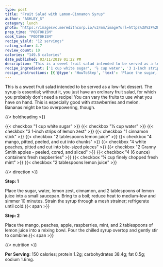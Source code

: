 ```yaml
---
type: post
title: "Fruit Salad with Lemon-Cinnamon Syrup"
author: "ASHLEY_S"
category: lunch
photo: "https://imagesvc.meredithcorp.io/v3/mm/image?url=https%3A%2F%2Fimages.media-allrecipes.com%2Fuserphotos%2F7522474.jpg"
prep_time: "P0DT0H15M"
cook_time: "P0DT0H15M"
recipe_yield: "12 servings"
rating_value: 4.7
review_count: 10
calories: "149.8 calories"
date_published: 03/11/2019 01:22 PM
description: "This is a sweet fruit salad intended to be served as a low-fat dessert. The syrup is essential; without it, you just have an ordinary fruit salad, for which you probably don't need a recipe! You can vary the fruits to use what you have on hand. This is especially good with strawberries and melon. Bananas might be too overpowering, though."
recipe_ingredient: ['1 cup white sugar', '½ cup water', '3 1-inch strips of lemon zest', '1 cinnamon stick', '2 tablespoons lemon juice', '4 mango, pitted, peeled, and cut into chunks', '4 white peaches, pitted and cut into bite-sized pieces', '2 Granny Smith apples - peeled, cored, and sliced', '4 (6 ounce) containers fresh raspberries', '¼ cup finely chopped fresh mint', '2 tablespoons lemon juice']
recipe_instructions: [{'@type': 'HowToStep', 'text': 'Place the sugar, water, lemon zest, cinnamon, and 2 tablespoons of lemon juice into a small saucepan. Bring to a boil; reduce heat to medium-low and simmer 10 minutes. Strain the syrup through a mesh strainer; refrigerate until cold.\n'}, {'@type': 'HowToStep', 'text': 'Place the mango, peaches, apple, raspberries, mint, and 2 tablespoons of lemon juice into a mixing bowl. Pour the chilled syrup overtop and gently stir to combine.\n'}]
---
```


This is a sweet fruit salad intended to be served as a low-fat dessert. The syrup is essential; without it, you just have an ordinary fruit salad, for which you probably don't need a recipe! You can vary the fruits to use what you have on hand. This is especially good with strawberries and melon. Bananas might be too overpowering, though. 

{{< boldheading >}}

{{< checkbox "1 cup white sugar" >}}
{{< checkbox "½ cup water" >}}
{{< checkbox "3  1-inch strips of lemon zest" >}}
{{< checkbox "1  cinnamon stick" >}}
{{< checkbox "2 tablespoons lemon juice" >}}
{{< checkbox "4  mango, pitted, peeled, and cut into chunks" >}}
{{< checkbox "4  white peaches, pitted and cut into bite-sized pieces" >}}
{{< checkbox "2  Granny Smith apples - peeled, cored, and sliced" >}}
{{< checkbox "4 (6 ounce) containers fresh raspberries" >}}
{{< checkbox "¼ cup finely chopped fresh mint" >}}
{{< checkbox "2 tablespoons lemon juice" >}}


{{< direction >}}

**Step: 1**

Place the sugar, water, lemon zest, cinnamon, and 2 tablespoons of lemon juice into a small saucepan. Bring to a boil; reduce heat to medium-low and simmer 10 minutes. Strain the syrup through a mesh strainer; refrigerate until cold.{{< span >}}

**Step: 2**

Place the mango, peaches, apple, raspberries, mint, and 2 tablespoons of lemon juice into a mixing bowl. Pour the chilled syrup overtop and gently stir to combine.{{< span >}}

{{< nutrition >}}

**Per Serving:** 150 calories; protein 1.2g; carbohydrates 38.4g; fat 0.5g; sodium 1.6mg.